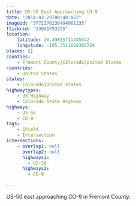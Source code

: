 ```yaml
---
title: US-50 East Approaching CO-9
date: "2014-03-29T08:48:07Z"
imageid: "3772370236494961235"
flickrid: "13941753255"
location:
    latitude: 38.49855711445342
    longitude: -105.3511608363724
places: []
counties:
    - Fremont County|Colorado|United States
countries:
    - United States
states:
    - Colorado|United States
highwaytypes:
    - US Highway
    - Colorado State Highway
highways:
    - US-50
    - CO-9
tags:
    - Shield
    - Intersection
intersections:
    - overlap1: null
      overlap2: null
      highways1:
        - US-50
      highways2:
        - CO-9

---
```

US-50 east approaching CO-9 in Fremont County.